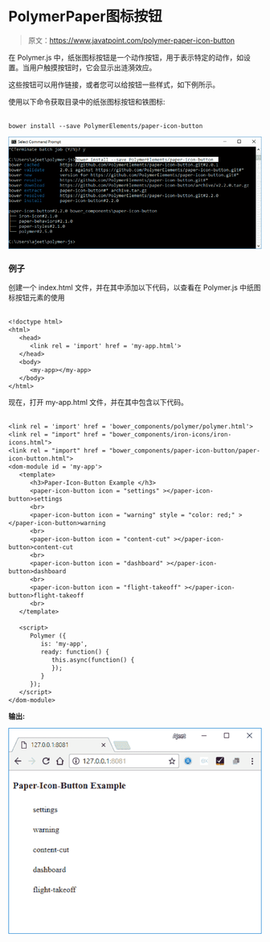 # PolymerPaper图标按钮

> 原文：<https://www.javatpoint.com/polymer-paper-icon-button>

在 Polymer.js 中，纸张图标按钮是一个动作按钮，用于表示特定的动作，如设置。当用户触摸按钮时，它会显示出涟漪效应。

这些按钮可以用作链接，或者您可以给按钮一些样式，如下例所示。

使用以下命令获取目录中的纸张图标按钮和铁图标:

```

bower install --save PolymerElements/paper-icon-button

```

![paper icon 1](img/cdb5c55c9091bfb2b29ff29717f707d6.png)

### 例子

创建一个 index.html 文件，并在其中添加以下代码，以查看在 Polymer.js 中纸图标按钮元素的使用

```

<!doctype html>
<html>
   <head>
      <link rel = 'import' href = 'my-app.html'>
   </head>
   <body>    
      <my-app></my-app>
   </body>
</html>

```

现在，打开 my-app.html 文件，并在其中包含以下代码。

```

<link rel = 'import' href = 'bower_components/polymer/polymer.html'>
<link rel = "import" href = "bower_components/iron-icons/iron-icons.html">
<link rel = "import" href = "bower_components/paper-icon-button/paper-icon-button.html">
<dom-module id = 'my-app'>
   <template>
      <h3>Paper-Icon-Button Example </h3>
      <paper-icon-button icon = "settings" ></paper-icon-button>settings
      <br>
      <paper-icon-button icon = "warning" style = "color: red;" ></paper-icon-button>warning
      <br>
      <paper-icon-button icon = "content-cut" ></paper-icon-button>content-cut
      <br>
      <paper-icon-button icon = "dashboard" ></paper-icon-button>dashboard
      <br>
      <paper-icon-button icon = "flight-takeoff" ></paper-icon-button>flight-takeoff
      <br>
   </template>

   <script>
      Polymer ({
         is: 'my-app',
         ready: function() {
            this.async(function() {         
            });
         }
      });
   </script>
</dom-module>

```

**输出:**

![paper icon 2](img/9a95544431a4d151d9939ded8001f6ee.png)